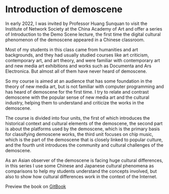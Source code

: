 # Introduction of demoscene

In early 2022, I was invited by Professor Huang Sunquan to visit the Institute of Network Society at the China Academy of Art and offer a series of Introduction to the Demo Scene lecture, the first time the digital cultural phenomenon of the demoscene appeared in a Chinese classroom.

Most of my students in this class came from humanities and art backgrounds, and they had usually studied courses like art criticism, contemporary art, and art theory, and were familiar with contemporary art and new media art exhibitions and works such as Documenta and Ars Electronica. But almost all of them have never heard of demoscene.

So my course is aimed at an audience that has some foundation in the theory of new media art, but is not familiar with computer programming and has heard of demoscene for the first time. I try to relate and contrast demoscene with the popular sense of new media art and the cultural industry, helping them to understand and criticize the works in the demoscene.

The course is divided into four units, the first of which introduces the historical context and cultural elements of the demoscene, the second part is about the platforms used by the demoscene, which is the primary basis for classifying demoscene works, the third unit focuses on chip music, which is the part of the demoscene that is closely linked to popular culture, and the fourth unit introduces the community and cultural challenges of the demoscene. 

As an Asian observer of the demoscene is facing huge cultural differences, in this series I use some Chinese and Japanese cultural phenomena as comparisons to help my students understand the concepts involved, but also to show how cultural differences work in the context of the Internet.

Preview the book on [GitBook](https://compumuseum.gitbook.io/introduction-to-demoscene/)
